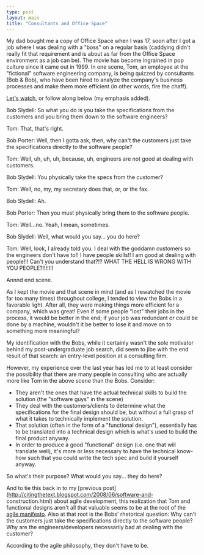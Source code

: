 ```yaml
---
type: post
layout: main
title: "Consultants and Office Space"
---
```

My dad bought me a copy of Office Space when I was 17, soon after I got a job
where I was dealing with a "boss" on a regular basis (caddying didn't really
fit that requirement and is about as far from the Office Space environment as
a job can be). The movie has become ingrained in pop culture since it came out
in 1999. In one scene, Tom, an employee at the "fictional" software
engineering company, is being quizzed by consultants (Bob & Bob), who have
been hired to analyze the company's business processes and make them more
efficient (in other words, fire the chaff).

  
[Let's watch](http://youtube.com/watch?v=dr17I9I5swY), or follow along below
(my emphasis added).

  
Bob Slydell: So what you do is you take the specifications from the customers
and you bring them down to the software engineers?

  
Tom: That, that's right.

  
Bob Porter: Well, then I gotta ask, then, why can't the customers just take
the specifications directly to the software people?

  
Tom: Well, uh, uh, uh, because, uh, engineers are not good at dealing with
customers.

  
Bob Slydell: You physically take the specs from the customer?

  
Tom: Well, no, my, my secretary does that, or, or the fax.

  
Bob Slydell: Ah.

  
Bob Porter: Then you must physically bring them to the software people.

  
Tom: Well...no. Yeah, I mean, sometimes.

  
Bob Slydell: Well, what would you say… you do here?

  
Tom: Well, look, I already told you. I deal with the goddamn customers so the
engineers don't have to!! I have people skills!! I am good at dealing with
people!!! Can't you understand that?!? WHAT THE HELL IS WRONG WITH YOU
PEOPLE?!!!!!!!

  
Annnd end scene.

  
As I kept the movie and that scene in mind (and as I rewatched the movie far
too many times) throughout college, I tended to view the Bobs in a favorable
light. After all, they were making things more efficient for a company, which
was great! Even if some people "lost" their jobs in the process, it would be
better in the end; if your job was redundant or could be done by a machine,
wouldn't it be better to lose it and move on to something more meaningful?

  
My identification with the Bobs, while it certainly wasn't the sole motivator
behind my post-undergraduate job search, did seem to jibe with the end result
of that search: an entry-level position at a consulting firm.

  
However, my experience over the last year has led me to at least consider the
possibility that there are many people in consulting who are actually more
like Tom in the above scene than the Bobs. Consider:

  
- They aren't the ones that have the actual technical skills to build the solution (the "software guys" in the scene)  
- They deal with the customers/clients to determine what the specifications for the final design should be, but without a full grasp of what it takes to technically implement the solution.   
- That solution (often in the form of a "functional design"), essentially has to be translated into a technical design which is what's used to build the final product anyway.   
- In order to produce a good "functional" design (i.e. one that will translate well), it's more or less necessary to have the technical know-how such that you could write the tech spec and build it yourself anyway.   
  
So what's their purpose? What would you say... they do here?

  
And to tie this back in to my [previous
post](http://citingthetext.blogspot.com/2008/06/software-and-
construction.html) about agile development, this realization that Tom and
functional designs aren't all that valuable seems to be at the root of the
[agile manifesto](http://agilemanifesto.org/). Also at that root is the Bobs'
rhetorical question: Why can't the customers just take the specifications
directly to the software people? Why are the engineers/developers necessarily
bad at dealing with the customer?

  
According to the agile philosophy, they don't have to be.

